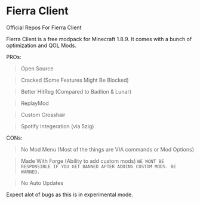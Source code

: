 # Fierra Client
Official Repos For Fierra Client

Fierra Client is a free modpack for Minecraft 1.8.9. It comes with a bunch of optimization and QOL Mods.

PROs:
> Open Source

> Cracked (Some Features Might Be Blocked)

> Better HitReg (Compared to Badlion & Lunar)

> ReplayMod

> Custom Crosshair

> Spotify Integeration (via 5zig)

CONs:
> No Mod Menu (Most of the things are VIA commands or Mod Options)

> Made With Forge (Ability to add custom mods)
`WE WONT BE RESPONSIBLE IF YOU GET BANNED AFTER ADDING CUSTOM MODS. BE WARNED.`

> No Auto Updates

Expect alot of bugs as this is in experimental mode.
